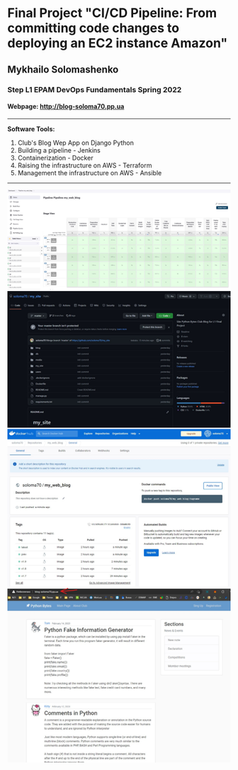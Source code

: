 # Final Project "CI/CD Pipeline: From committing code changes to deploying an EC2 instance Amazon" 
## Mykhailo Solomashenko
### Step L1  EPAM DevOps Fundamentals Spring 2022
  
#### Webpage: http://blog-soloma70.pp.ua
  
---  
**Software Tools:**
1. Club's Blog Wep App on Django Python
2. Building a pipeline - Jenkins
3. Containerization - Docker
4. Raising the infrastructure on AWS - Terraform
5. Management the infrastructure on AWS - Ansible
---
![](./screenshots/Jenkins_01.jpg)
![](./screenshots/GitHub_01.jpg)
![](./screenshots/DockerHub_01.jpg)
![](./screenshots/my_web_blog_01.jpg)
